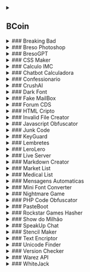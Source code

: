 
<details>
<summary><h2>BCoin</h2> </summary>
 Aplicativo intuitivo para facilitar a compra e venda de BCoins <br><br>
  <a href="apks/bcoin.apk">Download do APK</a>
[Download do APK](apks/bcoin.apk)

</details>

<details>
<summary>### Breaking Bad </summary>
>> Jogo baseado na série de tv
[Download do APK](apks/Breaking Bad.apk)
[Acessar Site](https://bresodev.github.io/Breaking-Bad-Game/)

</details>

<details>
<summary>### Breso Photoshop </summary>
>> Simples editor de imagens
[Acessar Site](https://bresodev.github.io/Editor-de-Imagens-Javascript/)

</details>

<details>
<summary>### BresoGPT </summary>
>> Aplicativo inspirado no ChatGPT
[Download do APK](apks/BresoGPT.apk)
[Acessar Site](https://bresodev.github.io/GPT-Via-JSON/)

</details>

<details>
<summary>### CSS Maker </summary>
>> Aplicacao para facilitar a estilização de elementos HTML usando CSS
[Download do APK](apks/CSS Maker.apk)
[Acessar Site](https://bresodev.github.io/Css-Maker/)

</details>

<details>
<summary>### Calculo IMC </summary>
>> App que calcula a massa corporea
[Download do APK](apks/Calculo IMC.apk)
[Acessar Site](https://bresodev.github.io/Calculo-IMC/)

</details>

<details>
<summary>### Chatbot Calculadora </summary>
>> Bot que faz contas basicas de matematica
[Download do APK](apks/Chatbot Calculadora.apk)
[Acessar Site](https://bresodev.github.io/BotCalculadora/)

</details>

<details>
<summary>### Confessionario </summary>
>> Site para fazer confissões de modo anonimo
[Download do APK](apks/Confessionario.apk)
[Acessar Site](http://bresodev.free.nf/Confessionario/)

</details>

<details>
<summary>### CrushAI </summary>
>> Chatbot que simula um namorado ou uma namorada virtual
[Download do APK](apks/CrushAI.apk)

</details>

<details>
<summary>### Dark Font </summary>
>> Conversor de texto para fonte estilizada
[Download do APK](apks/Dark Font.apk)
[Acessar Site](https://bresodev.github.io/DarkFont/)

</details>

<details>
<summary>### Fake MailBox </summary>
>> Sistema que você pode criar seu email personalizado com qualquer nome e domínio
[Download do APK](apks/FakeMailBox.apk)
[Acessar Site](http://bresodev.free.nf/EmailBox/login.php)

</details>

<details>
<summary>### Forum CDS </summary>
>> Fórum destinado a alunos de Ciências da Computação da escola Cruzeiro do Sul
[Download do APK](apks/Forum CDS.apk)
[Acessar Site](http://bresodev.free.nf/CDSEAD/)

</details>

<details>
<summary>### HTML Cripto </summary>
>> Obfuscador de codigo HTML
[Download do APK](apks/HTML Cripto.apk)
[Acessar Site](https://bresodev.github.io/CriptoHTML/)

</details>

<details>
<summary>### Invalid File Creator </summary>
>> Cria arquivos inválidos e corrompidos de qualquer tamanho ou extensão, para ser usado como desculpa quando não fez um trabalho e precisa entregar
[Download do APK](apks/Invalid File Creator.apk)
[Acessar Site](http://bresodev.free.nf/InvalidFileCreator)

</details>

<details>
<summary>### Javascript Obfuscator </summary>
>> Obfuscador de codigo Javascript
[Download do APK](apks/Javascript Obfuscator.apk)
[Acessar Site](https://bresodev.github.io/JS-Obfuscator/)

</details>

<details>
<summary>### Junk Code </summary>
>> Gerador de junk code para varias linguagens
[Download do APK](apks/Junk Code.apk)
[Acessar Site](https://bresodev.github.io/Web-Junk-Code/)

</details>

<details>
<summary>### KeyGuard </summary>
>> Proteja suas senhas com segurança e conveniência usando o KeyGuard
[Download do APK](apks/KeyGuard.apk)

</details>

<details>
<summary>### Lembretes </summary>
>> Aplicativo para adicionar lembretes
[Download do APK](apks/Lembretes.apk)
[Acessar Site](https://bresodev.github.io/Post-Its/)

</details>

<details>
<summary>### LeroLero </summary>
>> Gerador de texto aleatorio (lero lero)
[Download do APK](apks/LeroLero.apk)
[Acessar Site](https://bresodev.github.io/LeroLero/)

</details>

<details>
<summary>### Live Server </summary>
>> Programa que simula um server ao vivo, para criar sites, permitindo mudar o html/css/js em tempo real.
[Download do APK](apks/Live Server.apk)
[Acessar Site](https://bresodev.github.io/LiveServer/)

</details>

<details>
<summary>### Markdown Creator </summary>
>> Formatador e gerador de textos em formato Markdown
[Download do APK](apks/Markdown Creator.apk)
[Acessar Site](https://bresodev.github.io/MarkdownCreator/)

</details>

<details>
<summary>### Market List </summary>
>> Aplicativo ideal para criar e gerenciar listas de compras
[Download do APK](apks/marketlist.apk)

</details>

<details>
<summary>### Medical List </summary>
>> Aplicativo para cadastrar sintomas e os remédios correspondentes
[Download do APK](apks/medicallist.apk)

</details>

<details>
<summary>### Mensagens Automaticas </summary>
>> Gerador de mensagens de temas diversos (bom dia, boa noite, aniversario, etc...)
[Download do APK](apks/Mensagens Automaticas.apk)
[Acessar Site](https://bresodev.github.io/MensagensBomDia/)

</details>

<details>
<summary>### Mini Font Converter </summary>
>> Converte frases em caracteres menores que a fonte normal
[Download do APK](apks/Mini Font Converter.apk)
[Acessar Site](https://bresodev.github.io/MiniFont-Creator/)

</details>

<details>
<summary>### Nightmare Game </summary>
>> Jogo de terror, onde voce assume o papel de um vigia noturno em seu nomo emprego.
[Download do APK](apks/Nightmare Game.apk)
[Acessar Site](https://bresodev.github.io/Nightmares/)

</details>

<details>
<summary>### PHP Code Obfuscator </summary>
>> Obfuscador de codigo PHP
[Download do APK](apks/PHP Code Obfuscator.apk)
[Acessar Site](https://bresodev.github.io/PHP-Obfuscator/)

</details>

<details>
<summary>### PasteBoot </summary>
>> Aplicativo semelhante ao Pastebin, para hospedar e compartilhar textos diversos
[Download do APK](apks/PasteBoot.apk)
[Acessar Site](http://bresodev.free.nf/Pasteboot/)

</details>

<details>
<summary>### Rockstar Games Hasher </summary>
>> Gerador e conversor de string ou listas para hash, usados em scripts de jogos da Rockstar Games (GTAV,RDR2,etc...)
[Download do APK](apks/Rockstar Games Hasher.apk)
[Acessar Site](https://bresodev.github.io/Hash-Generator-Javascript/)

</details>

<details>
<summary>### Show do Milhão </summary>
>> Jogo semelhante ao programa, com perguntas e respostas
[Download do APK](apks/Show do Milhão.apk)
[Acessar Site](https://bresodev.github.io/Show-do-Milhao/)

</details>

<details>
<summary>### SpeakUp Chat </summary>
>> Aplicativo de conversas/chat entre usuarios
[Download do APK](apks/SpeakUp.apk)
[Acessar Site](http://speakup.free.nf/)

</details>

<details>
<summary>### Stencil Maker </summary>
>> Crie facilmente stencils a partir de suas imagens
[Acessar Site](https://bresodev.github.io/Stencil-Maker/)

</details>

<details>
<summary>### Text Encriptor </summary>
>> Encriptador e decriptador de textos
[Download do APK](apks/Text Encriptor.apk)
[Acessar Site](https://bresodev.github.io/Criptografia-Strings/)

</details>

<details>
<summary>### Unicode Finder </summary>
>> Localize codigos de fontes unicode
[Download do APK](apks/Unicode Finder.apk)
[Acessar Site](https://bresodev.github.io/FontFinder/)

</details>

<details>
<summary>### Version Checker </summary>
>> Aplicativo que checka a autenticidade de um texto usando uma chave de acesso
[Download do APK](apks/Version Checker.apk)
[Acessar Site](https://bresodev.github.io/Version-Checker-/)

</details>

<details>
<summary>### Warez API </summary>
>> Aplicativo de filmes via link do IMDB
[Acessar Site](https://bresodev.github.io/WarezAPI/)

</details>

<details>
<summary>### WhiteJack </summary>
>> Joguinho de cassino caça níquel, onde você pode jogar sem usar dinheiro real
[Download do APK](apks/WhiteJack.apk)
[Acessar Site](https://bresodev.github.io/Roleta-Cassino/)

</details>
